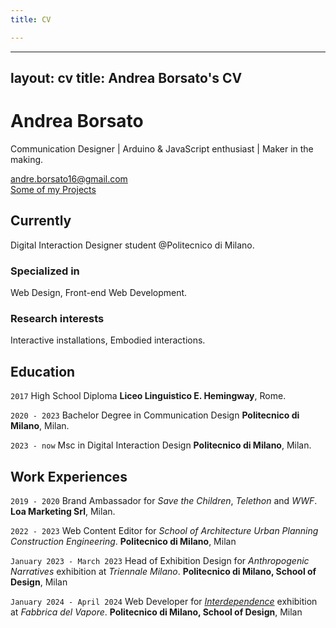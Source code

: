 ```yaml
---
title: CV

---
```


---
layout: cv
title: Andrea Borsato's CV
---
# Andrea Borsato
Communication Designer | Arduino & JavaScript enthusiast | Maker in the making.

<div id="webaddress">
<a href="mailto:andre.borsato16@gmail.com">andre.borsato16@gmail.com</a>
</div>
<div id="webaddress">
<a href="https://bento.me/andreaborsato">Some of my Projects</a>
</div>

## Currently

Digital Interaction Designer student @Politecnico di Milano.
### Specialized in

Web Design, Front-end Web Development.


### Research interests

Interactive installations, Embodied interactions.


## Education

`2017`
High School Diploma
__Liceo Linguistico E. Hemingway__, Rome.

`2020 - 2023`
Bachelor Degree in Communication Design
__Politecnico di Milano__, Milan.

`2023 - now`
Msc in Digital Interaction Design
__Politecnico di Milano__, Milan.

## Work Experiences


`2019 - 2020`
Brand Ambassador for _Save the Children_, _Telethon_ and _WWF_.
__Loa Marketing Srl__, Milan.


`2022 - 2023`
Web Content Editor for _School of Architecture Urban Planning Construction Engineering_.
__Politecnico di Milano__, Milan

`January 2023 - March 2023`
Head of Exhibition Design for _Anthropogenic Narratives_ exhibition at _Triennale Milano_.
__Politecnico di Milano, School of Design__, Milan

`January 2024 - April 2024`
Web Developer for <a href="https://www.interdependence.polimi.it/">_Interdependence_</a> exhibition at _Fabbrica del Vapore_.
__Politecnico di Milano, School of Design__, Milan







<!-- ### Footer

Last updated: July 2024 -->


